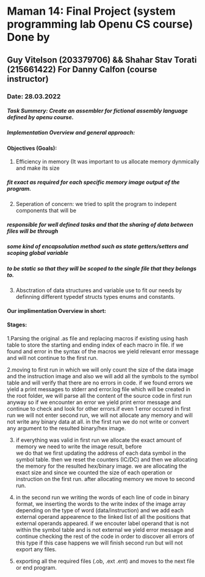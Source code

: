 # Maman 14: Final Project (system programming lab Openu CS course) Done by 
## Guy Vitelson (203379706) && Shahar Stav Torati (215661422) For Danny Calfon (course instructor)
### Date: 28.03.2022
  
##### Task Summery: Create an assembler for fictional assembly language defined by openu course.
##### Implementation Overview and general approach:

#### Objectives (Goals): ### 
 1) Efficiency in memory (It was important to us allocate memory dynmically and make its size 
##### fit exact as required for each specific memory image output of the program.
2) Seperation of concern: we tried to split the program to indepent components that will be    
##### responsible for well defined tasks and that the sharing of data between files will be through 
##### some kind of encapsolution method such as state getters/setters and scoping global variable 
##### to be static so that they will be scoped to the single file that they belongs to.
3) Absctration of data structures and variable use to fit our needs by definning different typedef structs types enums and constants.

#### Our implimentation Overview in short: 
#### Stages:
1.Parsing the original .as file and replacing macros if existing using hash table to store the starting and ending 
index of each macro in file. if we found and error in the syntax of the macros we yield relevant error message
and will not continue to the first run.

2.moving to first run in which we will only count the size of the data image and the instruction image and also
we will add all the symbols to the symbol table and will verify that there are no errors in code. 
if we found errors we yield a print messages to stderr and error.log file which will be created in the root folder, 
we will parse all the  content of the source code in  first run anyway so if we encounter an error we yield print error message 
and continue to check and look for other errors.if even 1 error occured in first run we will not enter second run, we will not 
allocate any memory and will not write any binary data at all. in   the first run we do not write or convert any argument to 
the resulted binary/hex image.
         
3. if everything was valid in first run we allocate the exact amount of memory we need to write the image result, before  
we do that we first updating the address of each data symbol in the symbol table. then we reset the counters (IC/DC) and 
then we allocating the memory for the resulted hex/binary image. we are allocating the exact size and since we counted the size of each operation or instruction on the first run. after allocating memory we move to second run.


4. in the second run we writing the words of each line of code in binary format, we inserting the words to the write index
of the image array depending on the type of word (data/instruction) and we add each external operand appearence to the linked list of all the positions that external operands appeared. if we encouter label operand that is not within the symbol table and is not external we yield error message and continue checking the rest of the code in order to discover all errors of this type if this case happens we will finish second run but will not export any files.


5. exporting all the required files (.ob, .ext .ent) and moves to the next file or end program.





      
